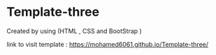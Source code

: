 # Template-three
Created by using (HTML , CSS and BootStrap )

link to visit template : https://mohamed6061.github.io/Template-three/

